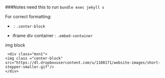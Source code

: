 ###Notes
need this to run `bundle exec jekyll s`

For correct formatting:

 - <img> : `.center-block`

 - iframe div container : `.embed-container`

img block

```
 <div class="mxn1">
<img class ="center-block" src="https://dl.dropboxusercontent.com/u/1108171/website-images/short-stepper-smaller.gif"/>
</div>
 ```